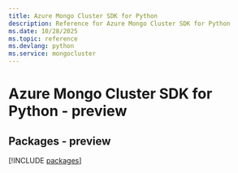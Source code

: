 ```yaml
---
title: Azure Mongo Cluster SDK for Python
description: Reference for Azure Mongo Cluster SDK for Python
ms.date: 10/28/2025
ms.topic: reference
ms.devlang: python
ms.service: mongocluster
---
```

# Azure Mongo Cluster SDK for Python - preview
## Packages - preview
[!INCLUDE [packages](mongo-cluster-index.md)]